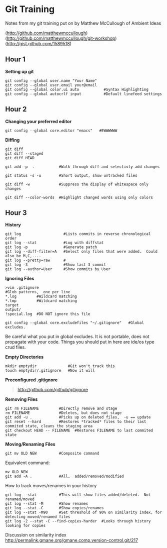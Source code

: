 Git Training
============

Notes from my git training put on by Matthew McCullough of Ambient Ideas

(http://github.com/matthewmccullough)
(http://github.com/matthewmccullough/git-workshop)
(http://gist.github.com/1589518)

Hour 1
------

**Setting up git**

    git config --global user.name "Your Name"
    git config --global user.email your@email
    git config --global color.ui auto           #Syntax Highlighting
    git config --global autocrlf input          #Default linefeed settings

Hour 2
------

**Changing your preferred editor**

    git config --global core.editor "emacs"   #EWWWWWW

**Diffing**

    git diff
    git diff --staged
    git diff HEAD
  
    git add -p  .           #Walk through diff and selectivly add changes

    git status -s -u        #Short output, show untracked files
 
    git diff -w             #Suppress the display of whitespace only changes

    git diff --color-words  #Highlight changed words using only colors

Hour 3
------

**History**

    git log                   #Lists commits in reverse chronological order
    git log --stat            #Log with diffstat
    git log -p                #Generate patch
    git log --diff-filter=A   #Select only files that were added.  Could also be M,C,....
    git log --pretty=raw      #
    git log -3                #Show last 3 commit
    git log --author=User     #Show commits by User

**Ignoring Files**

    >vim .gitignore
    #Glob patterns,  one per line
    *.log         #Wildcard matching
    *.tmp         #Wildcard matching
    target  
    output/
    !special.log  #DO NOT ignore this file

    git config --global core.excludefiles "~/.gitignore"   #Global excludes.  

Be careful what you put in global excludes. It is not portable, does not propagate with your code. Things you should put in here are ide/os type crud files.

**Empty Directories**

    mkdir emptydir              #Git won't track this
    touch emptydir/.gitignore   #Now it will

**Preconfigured .gitignore**

>http://github.com/github/gitignore

**Removing Files**

    git rm FILENAME         #Directly remove and stage
    rm FILENAME             #Deletes, but does not stage
    git add -u .            #Picks up on deleted files,  -u == update
    git reset --hard        #Restores *tracked* files to their last commited state, cleans the staging area
    git checkout HEAD -- FILENAME  #Restores FILENAME to last commited state

**Moving/Renaming Files**

    git mv OLD NEW          #Composite command
    
Equivalent command:
 
    mv OLD NEW
    git add -A .            #All,  added/removed/modified

How to track moves/renames in your history

    git log --stat          #This will show files added/deleted.  Not renamed/moved
    git log --stat -M       #Show renames
    git log --stat -C       #Show copies/renames
    git log --stat -M90     #Set threshold of 90% on similarity index, for detecting moved/renamed files
    git log -2 --stat -C --find-copies-harder  #Looks through history looking for copies

Discussion on similarity index
   http://permalink.gmane.org/gmane.comp.version-control.git/217
